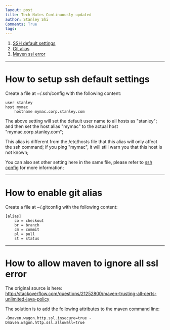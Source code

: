 ```yaml
---
layout: post
title: Tech Notes Continuously updated
author: Stanley Shi
Comments: True
tags: 
---
```


1. [SSH default settings](#how-to-setup-ssh-default-settings)
2. [Git alias](#how-to-enable-git-alias)
3. [Maven ssl error](#how-to-allow-maven-to-ignore-all-ssl-error)

-----
How to setup ssh default settings
=================================

Create a file at ~/.ssh/config with the following content:

    user stanley
    host mymac
        hostname mymac.corp.stanley.com
        

The above setting will set the default user name to all hosts as "stanley"; and then set the host alias "mymac" to the actual host "mymac.corp.stanley.com";

This alias is different from the /etc/hosts file that this alias will only affect the ssh command; if you ping "mymac", it will still warn you that this host is not known;

You can also set other setting here in the same file, please refer to [ssh config](http://linux.die.net/man/5/ssh_config) for more information;

-----
How to enable git alias
=======================

Create a file at ~/.gitconfig with the following content:

    [alias]
        co = checkout
        br = branch
        cm = commit
        pl = pull
        st = status

-----
How to allow maven to ignore all ssl error
==========================================

The original source is here: http://stackoverflow.com/questions/21252800/maven-trusting-all-certs-unlimited-java-policy

The solution is to add the following attributes to the maven command line: 

    -Dmaven.wagon.http.ssl.insecure=true -Dmaven.wagon.http.ssl.allowall=true
  
